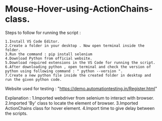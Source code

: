 # Mouse-Hover-using-ActionChains-class.
Steps to follow for running the script :

    1.Install VS Code Editor.
    2.Create a folder in your desktop . Now open terminal inside the folder.
    3.Run the command : pip install selenium
    4.Download Python from official website.
    5.Download required extensions in the VS Code for running the script.
    6.After downloading python , open terminal and check the version of python using following command : " python --version ".
    7.Create a new python file inside the created folder in desktop and run the given python code.

Website used for testing : "https://demo.automationtesting.in/Register.html"

Explanation :
        1.Imported webdriver from selenium to interact with browser.
        2.Imported 'By' class to locate the element of browser.
        3.Imported ActionChains class for hover element.
        4.Import time to give delay between the scripts.

